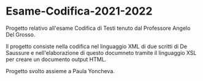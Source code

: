 # Esame-Codifica-2021-2022

Progetto relativo all'esame Codifica di Testi tenuto dal Professore Angelo Del Grosso. 

Il progetto consiste nella codifica nel linguaggio XML di due scritti di De Saussure e nell'elaborazione di questo documneto tramite il linguaggio XSL per creare un documento output HTML.

Progetto svolto assieme a Paula Yoncheva.
